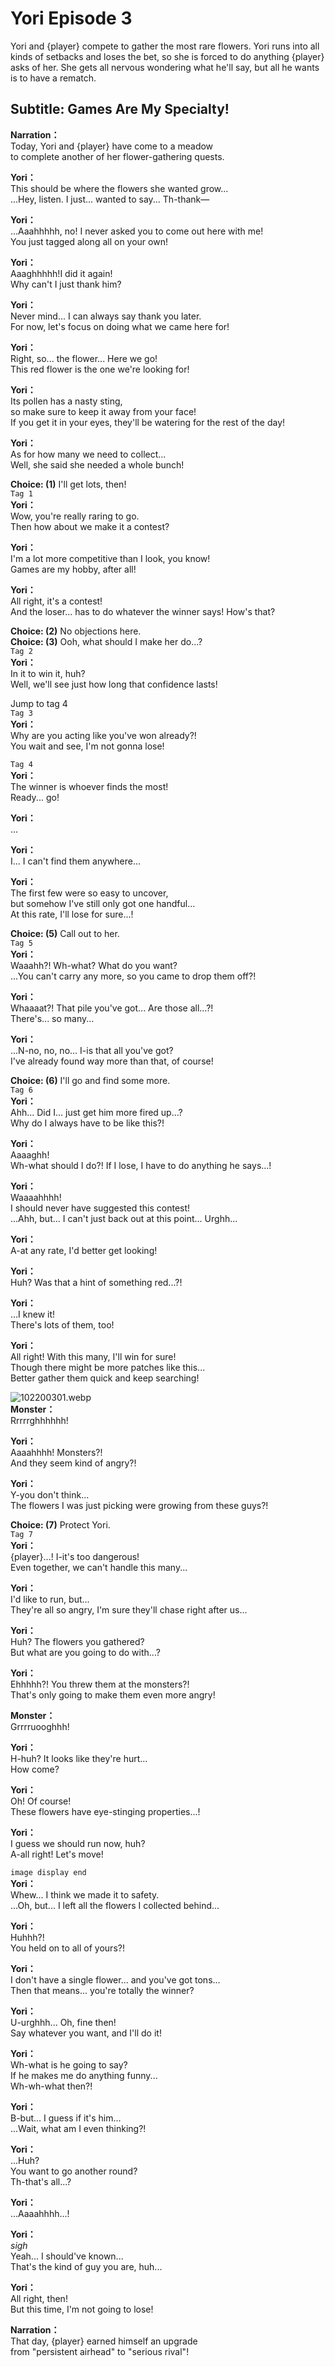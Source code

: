 # Yori Episode 3
Yori and {player} compete to gather the most rare flowers. Yori runs into all kinds of setbacks and loses the bet, so she is forced to do anything {player} asks of her. She gets all nervous wondering what he'll say, but all he wants is to have a rematch.
  
## Subtitle: Games Are My Specialty!
  
**Narration：**  
Today, Yori and {player} have come to a meadow  
to complete another of her flower-gathering quests.  
  
**Yori：**  
This should be where the flowers she wanted grow...  
...Hey, listen. I just... wanted to say... Th-thank—  
  
**Yori：**  
...Aaahhhhh, no! I never asked you to come out here with me!  
You just tagged along all on your own!  
  
**Yori：**  
Aaaghhhhh!I did it again!  
Why can't I just thank him?  
  
**Yori：**  
Never mind... I can always say thank you later.  
For now, let's focus on doing what we came here for!  
  
**Yori：**  
Right, so... the flower... Here we go!  
This red flower is the one we're looking for!  
  
**Yori：**  
Its pollen has a nasty sting,  
so make sure to keep it away from your face!  
If you get it in your eyes, they'll be watering for the rest of the day!  
  
**Yori：**  
As for how many we need to collect...  
Well, she said she needed a whole bunch!  
  
**Choice: (1)**  I'll get lots, then!  
`Tag 1`  
**Yori：**  
Wow, you're really raring to go.  
Then how about we make it a contest?  
  
**Yori：**  
I'm a lot more competitive than I look, you know!  
Games are my hobby, after all!  
  
**Yori：**  
All right, it's a contest!  
And the loser... has to do whatever the winner says! How's that?  
  
**Choice: (2)**  No objections here.  
**Choice: (3)**  Ooh, what should I make her do...?  
`Tag 2`  
**Yori：**  
In it to win it, huh?  
Well, we'll see just how long that confidence lasts!  
  
Jump to tag 4  
`Tag 3`  
**Yori：**  
Why are you acting like you've won already?!  
You wait and see, I'm not gonna lose!  
  
`Tag 4`  
**Yori：**  
The winner is whoever finds the most!  
Ready... go!  
  
**Yori：**  
...  
  
**Yori：**  
I... I can't find them anywhere...  
  
**Yori：**  
The first few were so easy to uncover,  
but somehow I've still only got one handful...  
At this rate, I'll lose for sure...!  
  
**Choice: (5)**  Call out to her.  
`Tag 5`  
**Yori：**  
Waaahh?! Wh-what? What do you want?  
...You can't carry any more, so you came to drop them off?!  
  
**Yori：**  
Whaaaat?! That pile you've got... Are those all...?!  
There's... so many...  
  
**Yori：**  
...N-no, no, no... I-is that all you've got?  
I've already found way more than that, of course!  
  
**Choice: (6)**  I'll go and find some more.  
`Tag 6`  
**Yori：**  
Ahh... Did I... just get him more fired up...?  
Why do I always have to be like this?!  
  
**Yori：**  
Aaaaghh!  
Wh-what should I do?! If I lose, I have to do anything he says...!  
  
**Yori：**  
Waaaahhhh!  
I should never have suggested this contest!  
...Ahh, but... I can't just back out at this point... Urghh...  
  
**Yori：**  
A-at any rate, I'd better get looking!  
  
**Yori：**  
Huh? Was that a hint of something red...?!  
  
**Yori：**  
...I knew it!  
There's lots of them, too!  
  
**Yori：**  
All right! With this many, I'll win for sure!  
Though there might be more patches like this...  
Better gather them quick and keep searching!  
  
![102200301.webp](https://redive.estertion.win/card/story/102200301.webp)  
**Monster：**  
Rrrrrghhhhhh!  
  
**Yori：**  
Aaaahhhh! Monsters?!  
And they seem kind of angry?!  
  
**Yori：**  
Y-you don't think...  
The flowers I was just picking were growing from these guys?!  
  
**Choice: (7)**  Protect Yori.  
`Tag 7`  
**Yori：**  
{player}...! I-it's too dangerous!  
Even together, we can't handle this many...  
  
**Yori：**  
I'd like to run, but...  
They're all so angry, I'm sure they'll chase right after us...  
  
**Yori：**  
Huh? The flowers you gathered?  
But what are you going to do with...?  
  
**Yori：**  
Ehhhhh?! You threw them at the monsters?!  
That's only going to make them even more angry!  
  
**Monster：**  
Grrrruooghhh!  
  
**Yori：**  
H-huh? It looks like they're hurt...  
How come?  
  
**Yori：**  
Oh! Of course!  
These flowers have eye-stinging properties...!  
  
**Yori：**  
I guess we should run now, huh?  
A-all right! Let's move!  
  
`image display end`  
**Yori：**  
Whew... I think we made it to safety.  
...Oh, but... I left all the flowers I collected behind...  
  
**Yori：**  
Huhhh?!  
You held on to all of yours?!  
  
**Yori：**  
I don't have a single flower... and you've got tons...  
Then that means... you're totally the winner?  
  
**Yori：**  
U-urghhh... Oh, fine then!  
Say whatever you want, and I'll do it!  
  
**Yori：**  
Wh-what is he going to say?  
If he makes me do anything funny...  
Wh-wh-what then?!  
  
**Yori：**  
B-but... I guess if it's him...  
...Wait, what am I even thinking?!  
  
**Yori：**  
...Huh?  
You want to go another round?  
Th-that's all...?  
  
**Yori：**  
...Aaaahhhh...!  
  
**Yori：**  
*sigh*  
Yeah... I should've known...  
That's the kind of guy you are, huh...  
  
**Yori：**  
All right, then!  
But this time, I'm not going to lose!  
  
**Narration：**  
That day, {player} earned himself an upgrade  
from \"persistent airhead\" to \"serious rival\"!  
